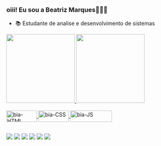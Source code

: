### oiii! Eu sou a Beatriz Marques🙋🏽‍♀️

- 📚 Estudante de analise e desenvolvimento de sistemas 
 <div>
  <a href="https://github.com/BiaM4">
  <img height="180em" src="https://github-readme-stats.vercel.app/api?username=BiaM4&show_icons=true&theme=tokyonight&include_all_commits=true&count_private=true"/>
  <img height="180em" src="https://github-readme-stats.vercel.app/api/top-langs/?username=BiaM4&layout=compact&langs_count=7&theme=tokyonight"/>
</div>
  <div style="display: inline_block"><br>
  <img align="center" alt="bia-HTML" height="30" width="80" src="https://img.shields.io/badge/HTML5-E34F26?style=for-the-badge&logo=html5&logoColor=white">
  <img align="center" alt="bia-CSS" height="30" width="80" src="https://img.shields.io/badge/CSS3-1572B6?style=for-the-badge&logo=css3&logoColor=white">
  <img align="center" alt="bia-JS" height="30" width="110" src="https://img.shields.io/badge/JavaScript-F7DF1E?style=for-the-badge&logo=javascript&logoColor=black">

  </div>
  
  ##
  
  <div> 
  <a href="https://www.youtube.com/channel/UCcNy6ZvoZ98269qkuqjq7JA" target="_blank"><img src="https://img.shields.io/badge/YouTube-FF0000?style=for-the-badge&logo=youtube&logoColor=white" target="_blank"></a>
  <a href="https://www.instagram.com/beatriz_.marques/" target="_blank"><img src="https://img.shields.io/badge/-Instagram-%23E4405F?style=for-the-badge&logo=instagram&logoColor=white" target="_blank"></a>
 	<a href="https://www.twitch.tv/ceeifadora" target="_blank"><img src="https://img.shields.io/badge/Twitch-9146FF?style=for-the-badge&logo=twitch&logoColor=white" target="_blank"></a>
 <a href="https://discord.com/channels/847582901708652624" target="_blank"><img src="https://img.shields.io/badge/Discord-7289DA?style=for-the-badge&logo=discord&logoColor=white" target="_blank"></a>  
  <a href = "mailto:bialebru12@gmail.com"><img src="https://img.shields.io/badge/-Gmail-%23333?style=for-the-badge&logo=gmail&logoColor=white" target="_blank"></a>
  <a href="https://www.linkedin.com/in/beatriz-santos-marques-817138206/" target="_blank"><img src="https://img.shields.io/badge/-LinkedIn-%230077B5?style=for-the-badge&logo=linkedin&logoColor=white" target="_blank"></a> 

 </div>
